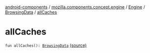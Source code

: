 [android-components](../../../index.md) / [mozilla.components.concept.engine](../../index.md) / [Engine](../index.md) / [BrowsingData](index.md) / [allCaches](./all-caches.md)

# allCaches

`fun allCaches(): `[`BrowsingData`](index.md) [(source)](https://github.com/mozilla-mobile/android-components/blob/master/components/concept/engine/src/main/java/mozilla/components/concept/engine/Engine.kt#L37)